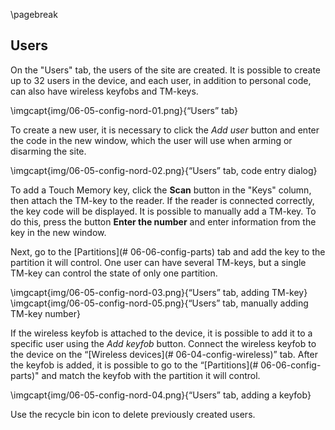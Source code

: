 \pagebreak

## Users

On the "Users" tab, the users of the site are created. It is possible to create up to 32 users in the device, and each user, in addition to personal code, can also have wireless keyfobs and TM-keys.

\imgcapt{img/06-05-config-nord-01.png}{“Users” tab}

To create a new user, it is necessary to click the _Add user_ button and enter the code in the new window, which the user will use when arming or disarming the site.

\imgcapt{img/06-05-config-nord-02.png}{“Users” tab, code entry dialog}

To add a Touch Memory key, click the **Scan** button in the "Keys" column, then attach the TM-key to the reader. If the reader is connected correctly, the key code will be displayed. 
It is possible to manually add a TM-key. To do this, press the button **Enter the number** and enter information from the key in the new window.

Next, go to the [Partitions](# 06-06-config-parts) tab and add the key to the partition it will control. One user can have several TM-keys, but a single TM-key can control the state of only one partition.

\imgcapt{img/06-05-config-nord-03.png}{“Users” tab, adding TM-key}
\imgcapt{img/06-05-config-nord-05.png}{“Users” tab, manually adding TM-key number}

If the wireless keyfob is attached to the device, it is possible to add it to a specific user using the _Add keyfob_ button. Connect the wireless keyfob to the device on the “[Wireless devices](# 06-04-config-wireless)” tab. After the keyfob is added, it is possible to go to the “[Partitions](# 06-06-config-parts)" and match the keyfob with the partition it will control. 

\imgcapt{img/06-05-config-nord-04.png}{“Users” tab, adding a keyfob}

Use the recycle bin icon to delete previously created users.
